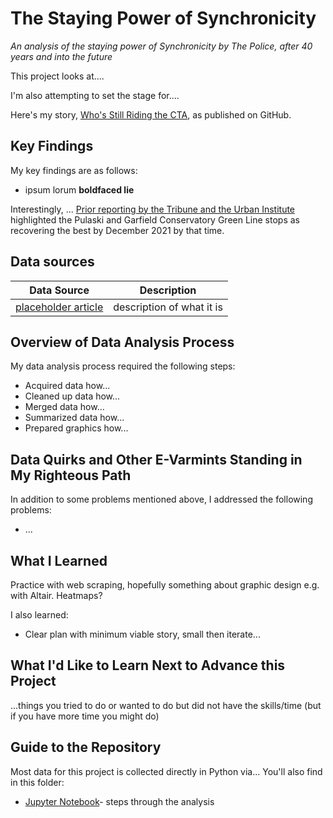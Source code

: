 # The Staying Power of Synchronicity
_An analysis of the staying power of Synchronicity by The Police, after 40 years and into the future_

This project looks at....

I'm also attempting to set the stage for....

Here's my story, [Who's Still Riding the CTA](https://reliablerascal.github.io/synchronicity/), as published on GitHub.

## Key Findings
My key findings are as follows:
* ipsum lorum **boldfaced lie**

Interestingly, ... [Prior reporting by the Tribune and the Urban Institute](https://archive.is/a3wM8#selection-1181.0-1181.124) highlighted the Pulaski and Garfield Conservatory Green Line stops as recovering the best by December 2021  by that time.

## Data sources
|Data Source|Description|
|---|---|
|[placeholder article](https://data.cityofchicago.org/Transportation/CTA-Ridership-L-Station-Entries-Daily-Totals/5neh-572f)|description of what it is|

## Overview of Data Analysis Process
My data analysis process required the following steps:
* Acquired data how...
* Cleaned up data how...
* Merged data how...
* Summarized data how...
* Prepared graphics how...

## Data Quirks and Other E-Varmints Standing in My Righteous Path
In addition to some problems mentioned above, I addressed the following problems:
* ...

## What I Learned
Practice with web scraping, hopefully something about graphic design e.g. with Altair. Heatmaps?

I also learned:
* Clear plan with minimum viable story, small then iterate...

## What I'd Like to Learn Next to Advance this Project
...things you tried to do or wanted to do but did not have the skills/time (but if you have more time you might do)

## Guide to the Repository
Most data for this project is collected directly in Python via... You'll also find in this folder:

<!---
* [source_data](source/data/)- includes only my own manually-entered lookup table for CTA stations
* [results](results/)- results output from Jupyter Notebook for mapping/charting in DataWrapper and Flourish
--->
* [Jupyter Notebook](synchronicity.ipynb)- steps through the analysis

